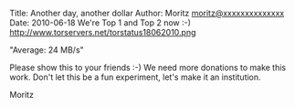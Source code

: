 Title:  Another day, another dollar
Author: Moritz <moritz@xxxxxxxxxxxxxx>
Date: 2010-06-18
We're Top 1 and Top 2 now :-)
http://www.torservers.net/torstatus18062010.png

"Average: 24 MB/s"

Please show this to your friends :-) We need more donations to make this
work. Don't let this be a fun experiment, let's make it an institution.

Moritz
